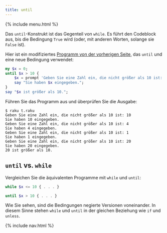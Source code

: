 ```yaml
---
title: until
---
```


{% include menu.html %}

Das `until`-Konstrukt ist das Gegenteil von `while`. Es führt den Codeblock aus, bis die Bedingung `True` wird (oder, mit anderen Worten, solange sie `False` ist).

Hier ist ein modifiziertes [Programm von der vorherigen Seite](../while), das `until` und eine neue Bedingung verwendet:

```raku
my $x = 0;
until $x > 10 {
    $x = prompt 'Geben Sie eine Zahl ein, die nicht größer als 10 ist: ';
    say "Sie haben $x eingegeben.";
}
say "$x ist größer als 10.";
```

Führen Sie das Programm aus und überprüfen Sie die Ausgabe:

```console
$ raku t.raku 
Geben Sie eine Zahl ein, die nicht größer als 10 ist: 10
Sie haben 10 eingegeben.
Geben Sie eine Zahl ein, die nicht größer als 10 ist: 4
Sie haben 4 eingegeben.
Geben Sie eine Zahl ein, die nicht größer als 10 ist: 1
Sie haben 1 eingegeben.
Geben Sie eine Zahl ein, die nicht größer als 10 ist: 20
Sie haben 20 eingegeben.
20 ist größer als 10.
```

## `until` vs. `while`

Vergleichen Sie die äquivalenten Programme mit `while` und `until`:

```raku
while $x <= 10 { . . . }

until $x > 10 { . . . }
```

Wie Sie sehen, sind die Bedingungen negierte Versionen voneinander. In diesem Sinne stehen `while` und `until` in der gleichen Beziehung wie `if` und `unless`.

{% include nav.html %}